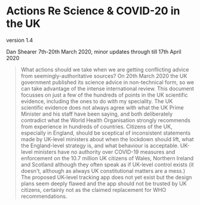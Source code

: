 # Actions Re Science & COVID-20 in the UK 

version 1.4

Dan Shearer
7th-20th March 2020, minor updates through till 17th April 2020

> What actions should we take when we are getting conflicting advice
> from seemingly-authoritative sources? On 20th March 2020 the UK government
> published its science advice in non-technical form, so we can take advantage of
> the intense international review. This document focusses on just a few of the
> hundreds of points in the UK scientific evidence, including the ones to do
> with my speciality. The UK scientific evidence does not always agree with
> what the UK Prime Minister and his staff have been saying, and both
> deliberately contradict what the World Health Organisation strongly
> recommends from experience in hundreds of countries. Citizens of the UK,
> especially in England, should be sceptical of inconsistent statements made by
> UK-level ministers about when the lockdown should lift, what the
> England-level strategy is, and what behaviour is acceptable. UK-level
> ministers have no authority over COVID-19 measures and enforcement on the
> 10.7 million UK citizens of Wales, Northern Ireland and Scotland although
> they often speak as if UK-level control exists (it doesn't, although as
> always UK constitutional matters are a mess.) The proposed UK-level tracking
> app does not yet exist but the design plans seem deeply flawed and the app
> should not be trusted by UK citizens, certainly not as the claimed
> replacement for WHO recommendations.

